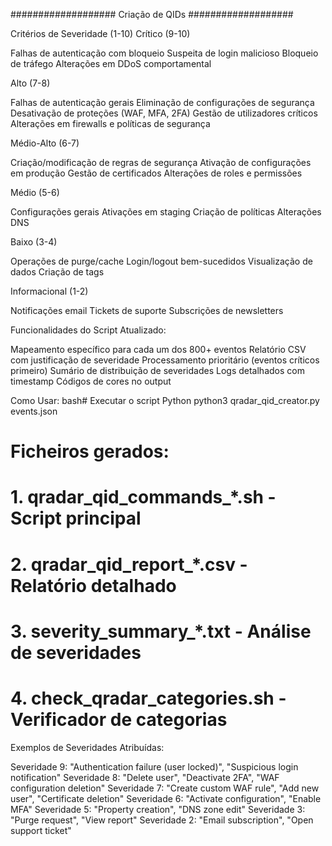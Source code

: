 ###################
Criação de QIDs
###################

Critérios de Severidade (1-10)
Crítico (9-10)

Falhas de autenticação com bloqueio
Suspeita de login malicioso
Bloqueio de tráfego
Alterações em DDoS comportamental

Alto (7-8)

Falhas de autenticação gerais
Eliminação de configurações de segurança
Desativação de proteções (WAF, MFA, 2FA)
Gestão de utilizadores críticos
Alterações em firewalls e políticas de segurança

Médio-Alto (6-7)

Criação/modificação de regras de segurança
Ativação de configurações em produção
Gestão de certificados
Alterações de roles e permissões

Médio (5-6)

Configurações gerais
Ativações em staging
Criação de políticas
Alterações DNS

Baixo (3-4)

Operações de purge/cache
Login/logout bem-sucedidos
Visualização de dados
Criação de tags

Informacional (1-2)

Notificações email
Tickets de suporte
Subscrições de newsletters

Funcionalidades do Script Atualizado:

Mapeamento específico para cada um dos 800+ eventos
Relatório CSV com justificação de severidade
Processamento prioritário (eventos críticos primeiro)
Sumário de distribuição de severidades
Logs detalhados com timestamp
Códigos de cores no output

Como Usar:
bash# Executar o script Python
python3 qradar_qid_creator.py events.json

# Ficheiros gerados:
# 1. qradar_qid_commands_*.sh - Script principal
# 2. qradar_qid_report_*.csv - Relatório detalhado
# 3. severity_summary_*.txt - Análise de severidades
# 4. check_qradar_categories.sh - Verificador de categorias
Exemplos de Severidades Atribuídas:

Severidade 9: "Authentication failure (user locked)", "Suspicious login notification"
Severidade 8: "Delete user", "Deactivate 2FA", "WAF configuration deletion"
Severidade 7: "Create custom WAF rule", "Add new user", "Certificate deletion"
Severidade 6: "Activate configuration", "Enable MFA"
Severidade 5: "Property creation", "DNS zone edit"
Severidade 3: "Purge request", "View report"
Severidade 2: "Email subscription", "Open support ticket"